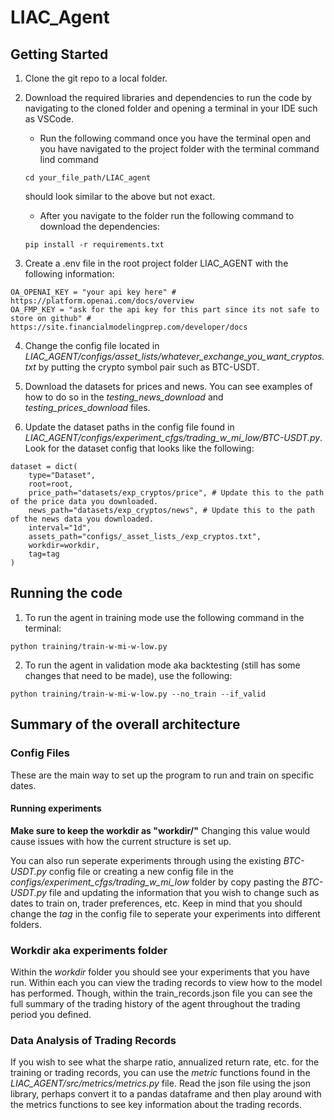 # LIAC_Agent

## Getting Started

1. Clone the git repo to a local folder.

2. Download the required libraries and dependencies to run the code by navigating to the cloned folder and opening a terminal in your IDE such as VSCode.
    - Run the following command once you have the terminal open and you have navigated to the project folder with the terminal command lind command 
    
    ```
    cd your_file_path/LIAC_agent
    ```
    should look similar to the above but not exact.
    
    - After you navigate to the folder run the following command to download the dependencies:
    ```
    pip install -r requirements.txt
    ```

3. Create a .env file in the root project folder LIAC_AGENT with the following information:

```
OA_OPENAI_KEY = "your api key here" # https://platform.openai.com/docs/overview
OA_FMP_KEY = "ask for the api key for this part since its not safe to store on github" # https://site.financialmodelingprep.com/developer/docs
```

4. Change the config file located in *LIAC_AGENT/configs/_asset_lists_/whatever_exchange_you_want_cryptos.txt* by putting the crypto symbol pair such as BTC-USDT.

5. Download the datasets for prices and news. You can see examples of how to do so in the *testing_news_download* and *testing_prices_download* files.

6. Update the dataset paths in the config file found in *LIAC_AGENT/configs/experiment_cfgs/trading_w_mi_low/BTC-USDT.py*. Look for the dataset config that looks like the following:

```
dataset = dict(
    type="Dataset",
    root=root,
    price_path="datasets/exp_cryptos/price", # Update this to the path of the price data you downloaded.
    news_path="datasets/exp_cryptos/news", # Update this to the path of the news data you downloaded.
    interval="1d",
    assets_path="configs/_asset_lists_/exp_cryptos.txt",
    workdir=workdir,
    tag=tag
)
```

## Running the code

1. To run the agent in training mode use the following command in the terminal:

```
python training/train-w-mi-w-low.py
```

2. To run the agent in validation mode aka backtesting (still has some changes that need to be made), use the following:

```
python training/train-w-mi-w-low.py --no_train --if_valid
```

## Summary of the overall architecture 

### Config Files 
These are the main way to set up the program to run and train on specific dates.

#### Running experiments

**Make sure to keep the workdir as "workdir/"** 
Changing this value would cause issues with how the current structure is set up.

You can also run seperate experiments through using the existing *BTC-USDT.py* config file or creating a new config file in the *configs/experiment_cfgs/trading_w_mi_low* folder by copy pasting the *BTC-USDT.py* file and updating the information that you wish to change such as dates to train on, trader preferences, etc. Keep in mind that you should change the *tag* in the config file to seperate your experiments into different folders.

### Workdir aka experiments folder

Within the *workdir* folder you should see your experiments that you have run. Within each you can view the trading records to view how to the model has performed. Though, within the train_records.json file you can see the full summary of the trading history of the agent throughout the trading period you defined.

### Data Analysis of Trading Records

If you wish to see what the sharpe ratio, annualized return rate, etc. for the training or trading records, you can use the *metric* functions found in the *LIAC_AGENT/src/metrics/metrics.py* file. Read the json file using the json library, perhaps convert it to a pandas dataframe and then play around with the metrics functions to see key information about the trading records.


